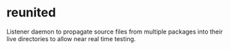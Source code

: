 reunited
========

Listener daemon to propagate source files from multiple packages into their live directories to allow near real time testing.
